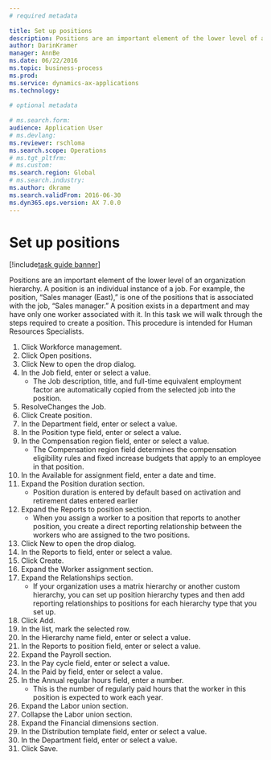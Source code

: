```yaml
--- 
# required metadata 
 
title: Set up positions
description: Positions are an important element of the lower level of an organization hierarchy. 
author: DarinKramer
manager: AnnBe 
ms.date: 06/22/2016
ms.topic: business-process 
ms.prod:  
ms.service: dynamics-ax-applications 
ms.technology:  
 
# optional metadata 
 
# ms.search.form:   
audience: Application User 
# ms.devlang:  
ms.reviewer: rschloma
ms.search.scope: Operations 
# ms.tgt_pltfrm:  
# ms.custom:  
ms.search.region: Global
# ms.search.industry: 
ms.author: dkrame
ms.search.validFrom: 2016-06-30 
ms.dyn365.ops.version: AX 7.0.0 
---
```

# Set up positions

[!include[task guide banner](../../includes/task-guide-banner.md)]

Positions are an important element of the lower level of an organization hierarchy. A position is an individual instance of a job. For example, the position, “Sales manager (East),” is one of the positions that is associated with the job, “Sales manager.” A position exists in a department and may have only one worker associated with it. In this task we will walk through the steps required to create a position. This procedure is intended for Human Resources Specialists.

1. Click Workforce management.
2. Click Open positions.
3. Click New to open the drop dialog.
4. In the Job field, enter or select a value.
    * The Job description, title, and full-time equivalent employment factor are automatically copied from the selected job into the position.  
5. ResolveChanges the Job.
6. Click Create position.
7. In the Department field, enter or select a value.
8. In the Position type field, enter or select a value.
9. In the Compensation region field, enter or select a value.
    * The Compensation region field determines the compensation eligibility rules and fixed increase budgets that apply to an employee in that position.  
10. In the Available for assignment field, enter a date and time.
11. Expand the Position duration section.
    * Position duration is entered by default based on activation and retirement dates entered earlier  
12. Expand the Reports to position section.
    * When you assign a worker to a position that reports to another position, you create a direct reporting relationship between the workers who are assigned to the two positions.  
13. Click New to open the drop dialog.
14. In the Reports to field, enter or select a value.
15. Click Create.
16. Expand the Worker assignment section.
17. Expand the Relationships section.
    * If your organization uses a matrix hierarchy or another custom hierarchy, you can set up position hierarchy types and then add reporting relationships to positions for each hierarchy type that you set up.  
18. Click Add.
19. In the list, mark the selected row.
20. In the Hierarchy name field, enter or select a value.
21. In the Reports to position field, enter or select a value.
22. Expand the Payroll section.
23. In the Pay cycle field, enter or select a value.
24. In the Paid by field, enter or select a value.
25. In the Annual regular hours field, enter a number.
    * This is the number of regularly paid hours that the worker in this position is expected to work each year.  
26. Expand the Labor union section.
27. Collapse the Labor union section.
28. Expand the Financial dimensions section.
29. In the Distribution template field, enter or select a value.
30. In the Department field, enter or select a value.
31. Click Save.

